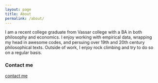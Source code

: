 ```yaml
---
layout: page
title: About
permalink: /about/
---
```


I am a recent college graduate from Vassar college with a BA in both philosophy and economics. I enjoy working with empirical data, wrapping my head in awesome codes, and persuing over 19th and 20th century philosophical texts. Outside of work, I enjoy rock climbing and try to do so on a regular basis.

### Contact me

[contact me](mailto:will.tseng12@gmail.com)
